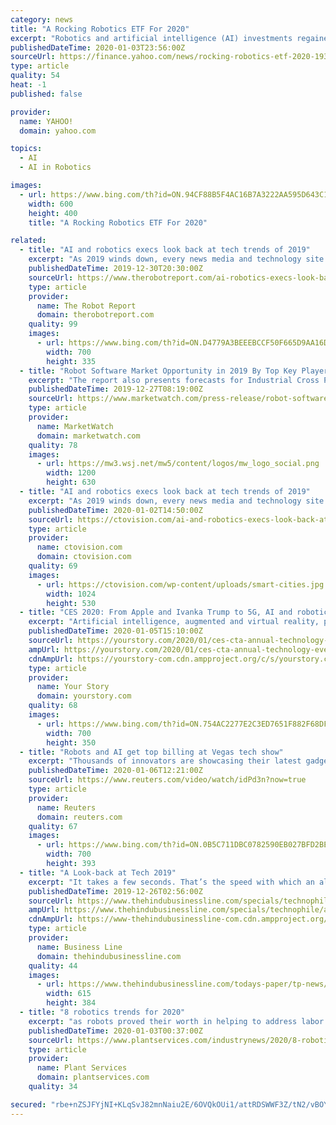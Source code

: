 ```yaml
---
category: news
title: "A Rocking Robotics ETF For 2020"
excerpt: "Robotics and artificial intelligence (AI) investments regained their leadership roles in 2019. Just look at the Indxx Global Robotics and Artificial Intelligence Thematic Index, which gained almost 32% last year. Data points augur well for continued bullishness in these segments in 2020. What Happened Tactical traders looking to take advantage ..."
publishedDateTime: 2020-01-03T23:56:00Z
sourceUrl: https://finance.yahoo.com/news/rocking-robotics-etf-2020-193325661.html
type: article
quality: 54
heat: -1
published: false

provider:
  name: YAHOO!
  domain: yahoo.com

topics:
  - AI
  - AI in Robotics

images:
  - url: https://www.bing.com/th?id=ON.94CF88B5F4AC16B7A3222AA595D643C1
    width: 600
    height: 400
    title: "A Rocking Robotics ETF For 2020"

related:
  - title: "AI and robotics execs look back at tech trends of 2019"
    excerpt: "As 2019 winds down, every news media and technology site is pausing to reflect on the biggest trends of the past year. Some aspects of robotics and artificial intelligence are advancing rapidly; others, not so much. What should AI and robotics developers recall as they prepare for a new year? The Robot Report spoke with the following leaders ..."
    publishedDateTime: 2019-12-30T20:30:00Z
    sourceUrl: https://www.therobotreport.com/ai-robotics-execs-look-back-tech-trends-2019/
    type: article
    provider:
      name: The Robot Report
      domain: therobotreport.com
    quality: 99
    images:
      - url: https://www.bing.com/th?id=ON.D4779A3BEEEBCCF50F665D9AA16D169A
        width: 700
        height: 335
  - title: "Robot Software Market Opportunity in 2019 By Top Key Players such as urhat Robotics, H2O.ai, IBM, Liquid Robotics"
    excerpt: "The report also presents forecasts for Industrial Cross Platform and Mobile Advertising investments from 2019 till 2025. Robot Software is an Artificial Intelligence (AI) system used to perform the autonomous task. It is basically a set of the coded system which executes the given commands. Any type of system which incorporates AI is might be ..."
    publishedDateTime: 2019-12-27T08:19:00Z
    sourceUrl: https://www.marketwatch.com/press-release/robot-software-market-opportunity-in-2019-by-top-key-players-such-as-urhat-robotics-h2oai-ibm-liquid-robotics-2019-12-27?mod=mw_quote_news
    type: article
    provider:
      name: MarketWatch
      domain: marketwatch.com
    quality: 78
    images:
      - url: https://mw3.wsj.net/mw5/content/logos/mw_logo_social.png
        width: 1200
        height: 630
  - title: "AI and robotics execs look back at tech trends of 2019"
    excerpt: "As 2019 winds down, every news media and technology site is pausing to reflect on the biggest trends of the past year. Some aspects of robotics and artificial intelligence are advancing rapidly; others, not so much. What should AI and robotics developers recall as they prepare for a new year? Sudhir Jha, senior vice president and head of ..."
    publishedDateTime: 2020-01-02T14:50:00Z
    sourceUrl: https://ctovision.com/ai-and-robotics-execs-look-back-at-tech-trends-of-2019/
    type: article
    provider:
      name: ctovision.com
      domain: ctovision.com
    quality: 69
    images:
      - url: https://ctovision.com/wp-content/uploads/smart-cities.jpg
        width: 1024
        height: 530
  - title: "CES 2020: From Apple and Ivanka Trump to 5G, AI and robotics – here's what’s in store at the annual tech bonanza"
    excerpt: "Artificial intelligence, augmented and virtual reality, privacy, foldable tech, 5G, robotics, smart cities and smart car, home, and health products, 8K TVs, drones, wearables, and health and wellness tech – you name it and all the latest buzzwords in technology are expected to dominate this year’s expo. “Companies across every major ..."
    publishedDateTime: 2020-01-05T15:10:00Z
    sourceUrl: https://yourstory.com/2020/01/ces-cta-annual-technology-event-preview-apple-ivanka-trump
    ampUrl: https://yourstory.com/2020/01/ces-cta-annual-technology-event-preview-apple-ivanka-trump/amp
    cdnAmpUrl: https://yourstory-com.cdn.ampproject.org/c/s/yourstory.com/2020/01/ces-cta-annual-technology-event-preview-apple-ivanka-trump/amp
    type: article
    provider:
      name: Your Story
      domain: yourstory.com
    quality: 68
    images:
      - url: https://www.bing.com/th?id=ON.754AC2277E2C3ED7651F882F68DF09B5
        width: 700
        height: 350
  - title: "Robots and AI get top billing at Vegas tech show"
    excerpt: "Thousands of innovators are showcasing their latest gadgets, apps and cutting-edge products at the CES consumer electronics show in Las Vegas. AI and 5G are two of the show's big themes for 2020."
    publishedDateTime: 2020-01-06T12:21:00Z
    sourceUrl: https://www.reuters.com/video/watch/idPd3n?now=true
    type: article
    provider:
      name: Reuters
      domain: reuters.com
    quality: 67
    images:
      - url: https://www.bing.com/th?id=ON.0B5C711DBC0782590EB027BFD2BE7A39
        width: 700
        height: 393
  - title: "A Look-back at Tech 2019"
    excerpt: "It takes a few seconds. That’s the speed with which an algorithm can pick one sound pattern from among millions and serve it up to you. With the same speed if not faster, AI and Natural Language Processing have shown how they can combine to translate languages to become almost real-time. Translators are right to worry about their jobs."
    publishedDateTime: 2019-12-26T02:56:00Z
    sourceUrl: https://www.thehindubusinessline.com/specials/technophile/a-look-back-at-tech-2019/article30396927.ece
    ampUrl: https://www.thehindubusinessline.com/specials/technophile/a-look-back-at-tech-2019/article30396927.ece/amp/
    cdnAmpUrl: https://www-thehindubusinessline-com.cdn.ampproject.org/c/s/www.thehindubusinessline.com/specials/technophile/a-look-back-at-tech-2019/article30396927.ece/amp/
    type: article
    provider:
      name: Business Line
      domain: thehindubusinessline.com
    quality: 44
    images:
      - url: https://www.thehindubusinessline.com/todays-paper/tp-news/rjbz9r/article29782763.ece/ALTERNATES/LANDSCAPE_615/bl2423bmtktOGJB6KAEDL3jpgjpg
        width: 615
        height: 384
  - title: "8 robotics trends for 2020"
    excerpt: "as robots proved their worth in helping to address labor shortages and take on dangerous tasks. But even within the traditional fields, advances in artificial intelligence and software helped robots perform new tasks, working alongside human workers more collaboratively than before. Now that the calendar has turned to a new year, we look ahead ..."
    publishedDateTime: 2020-01-03T00:37:00Z
    sourceUrl: https://www.plantservices.com/industrynews/2020/8-robotics-trends-for-2020/
    type: article
    provider:
      name: Plant Services
      domain: plantservices.com
    quality: 34

secured: "rbe+nZSJFYjNI+KLqSvJ82mnNaiu2E/6OVQkOUi1/attRDSWWF3Z/tN2/vBOYOTy99qedhQJru1wiijBbEwuguFthEp4ThchPd+5j+8Px+/YYhiPMJ27vEawWBW86NHxyfMOSHtrlMKbJXSVg6kBxjGxLLgL86yE7c3RQ0A9dFK/gFInO+0C6yuPqzcUoRaAfCmlVjPznrNXL6iCSojLfk12h84EJ/xLhCuvVn41mON0BiJlkRsLOC1zqJ/0iL4/ZJbTS2ed3XER8DdlMe2n1A==;ifJqvtaHQnT0ml1CVpfW6g=="
---
```



